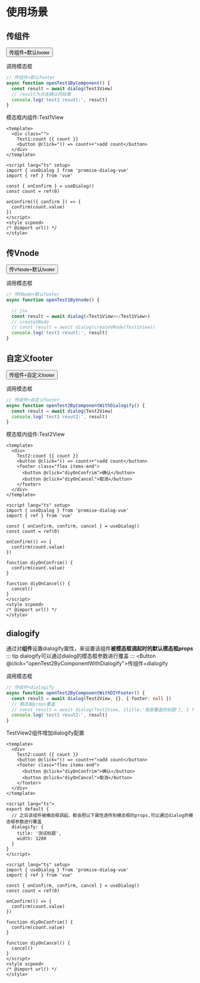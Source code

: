 
# 使用场景

## 传组件
<DialogProvider :ModalComponent="Modal">
        <Button @click="openTest1ByComponent">传组件+默认footer</Button>
</DialogProvider>

调用模态框
```ts
// 传组件+默认footer
async function openTest1ByComponent() {
  const result = await dialog(Test1View)
  // result为点击确认的结果
  console.log('test1 resutl:', result)
}
```

模态框内组件:Test1View
```vue
<template>
  <div class="">
    Test1:count {{ count }}
    <button @click="() => count++">add count</button>
  </div>
</template>

<script lang="ts" setup>
import { useDialog } from 'promise-dialog-vue'
import { ref } from 'vue'

const { onConfirm } = useDialog()
const count = ref(0)

onConfirm(({ confirm }) => {
  confirm(count.value)
})
</script>
<style scpoed>
/* @import url() */
</style>
```

## 传Vnode
<DialogProvider :ModalComponent="Modal">
      <Button @click="openTest1ByVnode">传VNode+默认footer</Button>
</DialogProvider>

调用模态框
```ts
// 传VNode+默认footer
async function openTest1ByVnode() {

  // jsx
  const result = await dialog(<Test1View></Test1View>)
  // createVNode
  // const result = await dialog(createVNode(Test1View))
  console.log('test1 resutl:', result)
}
```

## 自定义footer
<DialogProvider :ModalComponent="Modal">
      <Button @click="openTest2ByComponentWithDIYFooter">传组件+自定义footer</Button>
</DialogProvider>

调用模态框
```ts
// 传组件+自定义footer
async function openTest2ByComponentWithDialogify() {
  const result = await dialog(Test2View)
  console.log('test1 resut2:', result)
}
```

模态框内组件:Test2View
```vue
<template>
  <div>
    Test2:count {{ count }}
    <button @click="() => count++">add count</button>
    <footer class="flex items-end">
      <button @click="diyOnConfrim">确认</button>
      <button @click="diyOnCancel">取消</button>
    </footer>
  </div>
</template>

<script lang="ts" setup>
import { useDialog } from 'promise-dialog-vue'
import { ref } from 'vue'

const { onConfirm, confirm, cancel } = useDialog()
const count = ref(0)

onConfirm(() => {
  confirm(count.value)
})

function diyOnConfrim() {
  confirm(count.value)
}

function diyOnCancel() {
  cancel()
}
</script>
<style scpoed>
/* @import url() */
</style>

```

## dialogify
通过对**组件**设置dialogify属性，来设置该组件**被模态框调起时的默认模态框props**
::: tip
dialogify可以通过dialog的模态框参数进行覆盖
:::
<DialogProvider :ModalComponent="Modal">
      <Button @click="openTest2ByComponentWithDialogify">传组件+dialogify</Button>
</DialogProvider>

调用模态框
```ts
// 传组件+dialogify
async function openTest2ByComponentWithDIYFooter() {
  const result = await dialog(Test2View, {}, { footer: null })
  // 模态框props覆盖
  // const result = await dialog(Test2View, {title:'我是覆盖的标题'}, { footer: null })
  console.log('test1 resut2:', result)
}
```

TestView2组件增加dialogify配置
```vue{12-19}
<template>
  <div>
    Test2:count {{ count }}
    <button @click="() => count++">add count</button>
    <footer class="flex items-end">
      <button @click="diyOnConfrim">确认</button>
      <button @click="diyOnCancel">取消</button>
    </footer>
  </div>
</template>

<script lang="ts">
export default {
  // 之后该组件被模态框调起，都会把以下属性透传到模态框的props,可以通过dialog的模态框参数进行覆盖
  dialogify: {
    title: '测试标题',
    width: 1280
  }
}
</script>

<script lang="ts" setup>
import { useDialog } from 'promise-dialog-vue'
import { ref } from 'vue'

const { onConfirm, confirm, cancel } = useDialog()
const count = ref(0)

onConfirm(() => {
  confirm(count.value)
})

function diyOnConfrim() {
  confirm(count.value)
}

function diyOnCancel() {
  cancel()
}
</script>
<style scpoed>
/* @import url() */
</style>

```


<script setup>
import { createVNode } from 'vue'
import { Modal,Tabs,TabPane,Button } from 'ant-design-vue'
import { DialogProvider } from 'promise-dialog-vue'
import Demo1View from '../../../src/views/Demo1View.vue'
import Test1View from '../../../src/views/Test1View.vue'
import Test2View from '../../../src/views/Test2View.vue'
import { useDialog } from 'promise-dialog-vue'

const { dialog } = useDialog()
async function openTest1ByComponent() {
  const result = await dialog(Test1View)
  console.log('test1 resutl:', result)
}
async function openTest1ByVnode() {
  const result = await dialog(createVNode(Test1View))
  console.log('test1 resutl:', result)
}
async function openTest2ByComponentWithDialogify() {
  const result = await dialog(Test2View)
  console.log('test1 resut2:', result)
}

async function openTest2ByComponentWithDIYFooter() {
  const result = await dialog(Test2View, {}, { footer: null })
  console.log('test1 resut2:', result)
}
</script>

